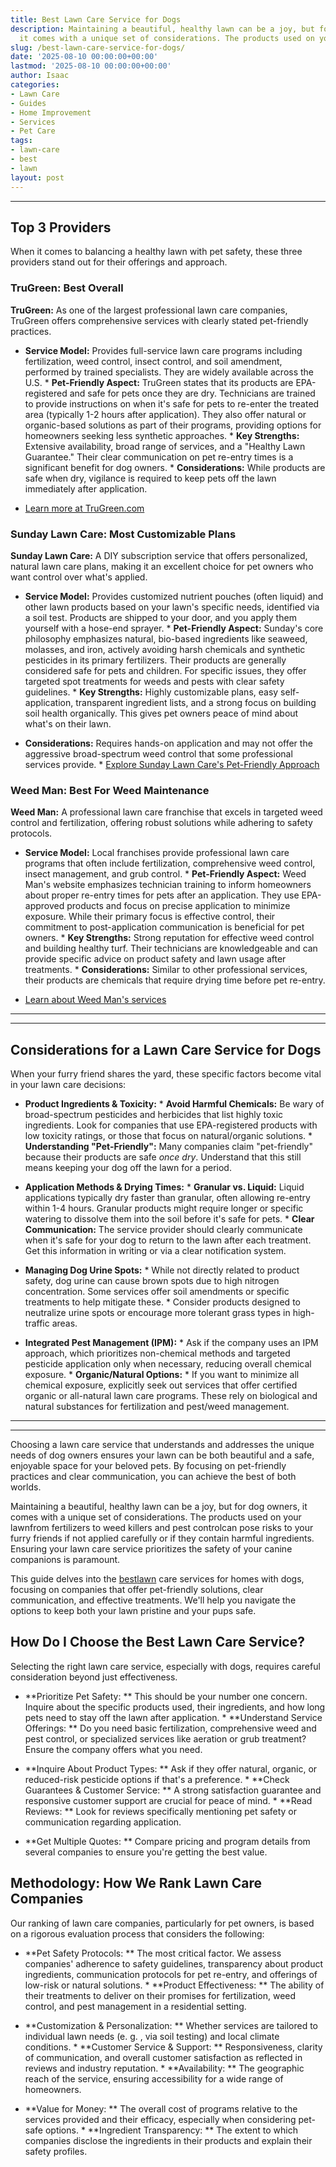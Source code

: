 ```yaml
---
title: Best Lawn Care Service for Dogs
description: Maintaining a beautiful, healthy lawn can be a joy, but for dog owners,
  it comes with a unique set of considerations. The products used on your lawnfrom...
slug: /best-lawn-care-service-for-dogs/
date: '2025-08-10 00:00:00+00:00'
lastmod: '2025-08-10 00:00:00+00:00'
author: Isaac
categories:
- Lawn Care
- Guides
- Home Improvement
- Services
- Pet Care
tags:
- lawn-care
- best
- lawn
layout: post
---
```

---

## Top 3 Providers
When it comes to balancing a healthy lawn with pet safety, these three providers stand out for their offerings and approach.

### TruGreen: Best Overall
**TruGreen:** As one of the largest professional lawn care companies, TruGreen offers comprehensive services with clearly stated pet-friendly practices.

* **Service Model:** Provides full-service lawn care programs including fertilization, weed control, insect control, and soil amendment, performed by trained specialists. They are widely available across the U.S. * **Pet-Friendly Aspect:** TruGreen states that its products are EPA-registered and safe for pets once they are dry. Technicians are trained to provide instructions on when it's safe for pets to re-enter the treated area (typically 1-2 hours after application).
They also offer natural or organic-based solutions as part of their programs, providing options for homeowners seeking less synthetic approaches. * **Key Strengths:** Extensive availability, broad range of services, and a "Healthy Lawn Guarantee." Their clear communication on pet re-entry times is a significant benefit for dog owners. * **Considerations:** While products are safe when dry, vigilance is required to keep pets off the lawn immediately after application.

* [Learn more at TruGreen.com](https://www.trugreen.com/content/about-trugreen/pet-friendly-lawn-care/)

### Sunday Lawn Care: Most Customizable Plans
**Sunday Lawn Care:** A DIY subscription service that offers personalized, natural lawn care plans, making it an excellent choice for pet owners who want control over what's applied.

* **Service Model:** Provides customized nutrient pouches (often liquid) and other lawn products based on your lawn's specific needs, identified via a soil test. Products are shipped to your door, and you apply them yourself with a hose-end sprayer. * **Pet-Friendly Aspect:** Sunday's core philosophy emphasizes natural, bio-based ingredients like seaweed, molasses, and iron, actively avoiding harsh chemicals and synthetic pesticides in its primary fertilizers.
Their products are generally considered safe for pets and children. For specific issues, they offer targeted spot treatments for weeds and pests with clear safety guidelines. * **Key Strengths:** Highly customizable plans, easy self-application, transparent ingredient lists, and a strong focus on building soil health organically. This gives pet owners peace of mind about what's on their lawn.

* **Considerations:** Requires hands-on application and may not offer the aggressive broad-spectrum weed control that some professional services provide. * [Explore Sunday Lawn Care's Pet-Friendly Approach](https://www.getsunday.com/pet-safe-lawn-care)

### Weed Man: Best For Weed Maintenance
**Weed Man:** A professional lawn care franchise that excels in targeted weed control and fertilization, offering robust solutions while adhering to safety protocols.

* **Service Model:** Local franchises provide professional lawn care programs that often include fertilization, comprehensive weed control, insect management, and grub control. * **Pet-Friendly Aspect:** Weed Man's website emphasizes technician training to inform homeowners about proper re-entry times for pets after an application. They use EPA-approved products and focus on precise application to minimize exposure.
While their primary focus is effective control, their commitment to post-application communication is beneficial for pet owners. * **Key Strengths:** Strong reputation for effective weed control and building healthy turf. Their technicians are knowledgeable and can provide specific advice on product safety and lawn usage after treatments. * **Considerations:** Similar to other professional services, their products are chemicals that require drying time before pet re-entry.

* [Learn about Weed Man's services](https://weedman.com/programs-and-services/lawn-care)
---
---

## Considerations for a Lawn Care Service for Dogs
When your furry friend shares the yard, these specific factors become vital in your lawn care decisions:

* **Product Ingredients & Toxicity:** * **Avoid Harmful Chemicals:** Be wary of broad-spectrum pesticides and herbicides that list highly toxic ingredients. Look for companies that use EPA-registered products with low toxicity ratings, or those that focus on natural/organic solutions. * **Understanding "Pet-Friendly":** Many companies claim "pet-friendly" because their products are safe *once dry*. Understand that this still means keeping your dog off the lawn for a period.

* **Application Methods & Drying Times:** * **Granular vs. Liquid:** Liquid applications typically dry faster than granular, often allowing re-entry within 1-4 hours. Granular products might require longer or specific watering to dissolve them into the soil before it's safe for pets. * **Clear Communication:** The service provider should clearly communicate when it's safe for your dog to return to the lawn after each treatment. Get this information in writing or via a clear notification system.

* **Managing Dog Urine Spots:** * While not directly related to product safety, dog urine can cause brown spots due to high nitrogen concentration. Some services offer soil amendments or specific treatments to help mitigate these. * Consider products designed to neutralize urine spots or encourage more tolerant grass types in high-traffic areas.

* **Integrated Pest Management (IPM):** * Ask if the company uses an IPM approach, which prioritizes non-chemical methods and targeted pesticide application only when necessary, reducing overall chemical exposure. * **Organic/Natural Options:** * If you want to minimize all chemical exposure, explicitly seek out services that offer certified organic or all-natural lawn care programs. These rely on biological and natural substances for fertilization and pest/weed management.
---
---
Choosing a lawn care service that understands and addresses the unique needs of dog owners ensures your lawn can be both beautiful and a safe, enjoyable space for your beloved pets. By focusing on pet-friendly practices and clear communication, you can achieve the best of both worlds.

Maintaining a beautiful, healthy lawn can be a joy, but for dog owners, it comes with a unique set of considerations. The products used on your lawnfrom fertilizers to weed killers and pest controlcan pose risks to your furry friends if not applied carefully or if they contain harmful ingredients. Ensuring your lawn care service prioritizes the safety of your canine companions is paramount.

This guide delves into the [best](https://pestpolicy.com/best-lawn-care-fertilizer-service/)[lawn](https://pestpolicy.com/best-lawn-care-service-for-weeds/) care services for homes with dogs, focusing on companies that offer pet-friendly solutions, clear communication, and effective treatments. We'll help you navigate the options to keep both your lawn pristine and your pups safe.

##  How Do I Choose the Best Lawn Care Service?

Selecting the right lawn care service, especially with dogs, requires careful consideration beyond just effectiveness.

* **Prioritize Pet Safety: ** This should be your number one concern. Inquire about the specific products used, their ingredients, and how long pets need to stay off the lawn after application. * **Understand Service Offerings: ** Do you need basic fertilization, comprehensive weed and pest control, or specialized services like aeration or grub treatment? Ensure the company offers what you need.

* **Inquire About Product Types: ** Ask if they offer natural, organic, or reduced-risk pesticide options if that's a preference. * **Check Guarantees & Customer Service: ** A strong satisfaction guarantee and responsive customer support are crucial for peace of mind. * **Read Reviews: ** Look for reviews specifically mentioning pet safety or communication regarding application.

* **Get Multiple Quotes: ** Compare pricing and program details from several companies to ensure you're getting the best value.

##  Methodology: How We Rank Lawn Care Companies

Our ranking of lawn care companies, particularly for pet owners, is based on a rigorous evaluation process that considers the following:

* **Pet Safety Protocols: ** The most critical factor. We assess companies' adherence to safety guidelines, transparency about product ingredients, communication protocols for pet re-entry, and offerings of low-risk or natural solutions. * **Product Effectiveness: ** The ability of their treatments to deliver on their promises for fertilization, weed control, and pest management in a residential setting.

* **Customization & Personalization: ** Whether services are tailored to individual lawn needs (e. g. , via soil testing) and local climate conditions. * **Customer Service & Support: ** Responsiveness, clarity of communication, and overall customer satisfaction as reflected in reviews and industry reputation. * **Availability: ** The geographic reach of the service, ensuring accessibility for a wide range of homeowners.

* **Value for Money: ** The overall cost of programs relative to the services provided and their efficacy, especially when considering pet-safe options. * **Ingredient Transparency: ** The extent to which companies disclose the ingredients in their products and explain their safety profiles.